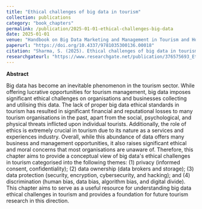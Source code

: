 ```yaml
---
title: "Ethical challenges of big data in tourism"
collection: publications
category: "book_chapters"
permalink: /publication/2025-01-01-ethical-challenges-big-data
date: 2025-01-01
venue: "Handbook on Big Data Marketing and Management in Tourism and Hospitality, Edward Elgar Publishing"
paperurl: "https://doi.org/10.4337/9781035300136.00018"
citation: "Sharma, S. (2025). Ethical challenges of big data in tourism. In Handbook on Big Data Marketing and Management in Tourism and Hospitality (pp. 232–250). Edward Elgar Publishing."
researchgateurl: "https://www.researchgate.net/publication/376575693_Ethical_challenges_of_big_data_in_tourism"
---
```

**Abstract**

Big data has become an inevitable phenomenon in the tourism sector. While offering lucrative opportunities for tourism management, big data imposes significant ethical challenges on organisations and businesses collecting and utilising this data. The lack of proper big data ethical standards in tourism has resulted in significant financial and reputational losses to many tourism organisations in the past, apart from the social, psychological, and physical threats inflicted upon individual tourists. Additionally, the role of ethics is extremely crucial in tourism due to its nature as a services and experiences industry. Overall, while this abundance of data offers many business and management opportunities, it also raises significant ethical and moral concerns that most organisations are unaware of. Therefore, this chapter aims to provide a conceptual view of big data's ethical challenges in tourism categorised into the following themes: (1) privacy (informed consent, confidentiality); (2) data ownership (data brokers and storage); (3) data protection (security, encryption, cybersecurity, and hacking); and (4) discrimination (human bias, data bias, algorithm bias, and digital divide). This chapter aims to serve as a useful resource for understanding big data ethical challenges in tourism and provides a foundation for future tourism research in this direction.
